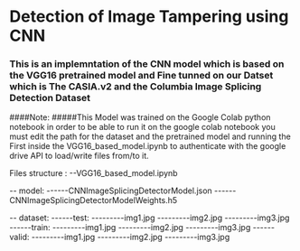 # Detection of Image Tampering using CNN 

### This is an implemntation of the CNN model which is based on the VGG16 pretrained model and Fine tunned on our Datset which is The CASIA.v2 and the Columbia Image Splicing Detection Dataset 

####Note:
#####This Model was trained on the Google Colab python notebook in order to be able to run it on the google colab notebook you must edit the path for the dataset and the pretrained model and running the First inside the VGG16_based_model.ipynb to authenticate with the google drive API to load/write files from/to it.

Files structure :
--VGG16_based_model.ipynb

-- model:
------CNNImageSplicingDetectorModel.json
------CNNImageSplicingDetectorModelWeights.h5

-- dataset:
------test:
---------img1.jpg
---------img2.jpg
---------img3.jpg
------train:
---------img1.jpg
---------img2.jpg
---------img3.jpg
------valid:
---------img1.jpg
---------img2.jpg
---------img3.jpg

